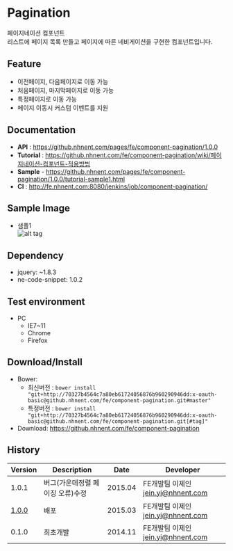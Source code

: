 Pagination
===============
페이지네이션 컴포넌트<br>리스트에 페이지 목록 만들고 페이지에 따른 네비게이션을 구현한 컴포넌트입니다.

## Feature
* 이전페이지, 다음페이지로 이동 가능
* 처음페이지, 마지막페이지로 이동 가능
* 특정페이지로 이동 가능
* 페이지 이동시 커스텀 이벤트를 지원

## Documentation
* **API** : https://github.nhnent.com/pages/fe/component-pagination/1.0.0
* **Tutorial** : https://github.nhnent.com/fe/component-pagination/wiki/페이지네이션-컴포넌트-적용방법
* **Sample** - https://github.nhnent.com/pages/fe/component-pagination/1.0.0/tutorial-sample1.html
* **CI** : http://fe.nhnent.com:8080/jenkins/job/component-pagination/

## Sample Image
* 샘플1<br>
![alt tag](https://github.nhnent.com/pages/fe/component-pagination/paging.png)

## Dependency
* jquery: ~1.8.3
* ne-code-snippet: 1.0.2

## Test environment
* PC
	* IE7~11
	* Chrome
	* Firefox


## Download/Install
* Bower:
   * 최신버전 : `bower install "git+http://70327b4564c7a80eb61724056876b960290946dd:x-oauth-basic@github.nhnent.com/fe/component-pagination.git#master"`
   * 특정버전 : `bower install "git+http://70327b4564c7a80eb61724056876b960290946dd:x-oauth-basic@github.nhnent.com/fe/component-pagination.git[#tag]"`
* Download: https://github.nhnent.com/fe/component-pagination

## History
| Version | Description | Date | Developer |
| ---- | ---- | ---- | ---- |
| 1.0.1 | 버그(가운데정렬 페이징 오류)수정 | 2015.04 | FE개발팀 이제인 <jein.yi@nhnent.com> |
| <a href="https://github.nhnent.com/pages/fe/component-pagination/1.0.0">1.0.0</a> | 배포 | 2015.03 | FE개발팀 이제인 <jein.yi@nhnent.com> |
| 0.1.0 | 최초개발 | 2014.11 | FE개발팀 이제인 <jein.yi@nhnent.com> |
